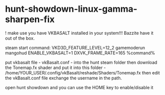 # hunt-showdown-linux-gamma-sharpen-fix
! make use you have VKBASALT installed in your system!!! Bazzite have it out of the box.


steam start command: VKD3D_FEATURE_LEVEL=12_2 gamemoderun mangohud ENABLE_VKBASALT=1 DXVK_FRAME_RATE=165 %command%

put vkbasalt file -  vkBasalt.conf - into the hunt steam folder
then  download the Tonemap.fx shader and put it into this folder - /home/YOUR_USER/.config/vkBasalt/reshade/Shaders/Tonemap.fx
then edit the vkBasalt.conf file exchange the username in the path.

open hunt showdown and you can use the HOME key to enable/disable it
